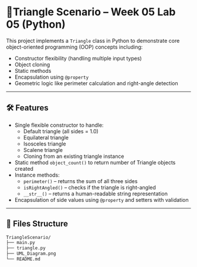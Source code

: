 # 🔺Triangle Scenario – Week 05 Lab 05 (Python)

This project implements a `Triangle` class in Python to demonstrate core object-oriented programming (OOP) concepts including:

- Constructor flexibility (handling multiple input types)
- Object cloning
- Static methods
- Encapsulation using `@property`
- Geometric logic like perimeter calculation and right-angle detection

---

## 🛠 Features

- Single flexible constructor to handle:
  - Default triangle (all sides = 1.0)
  - Equilateral triangle
  - Isosceles triangle
  - Scalene triangle
  - Cloning from an existing triangle instance
- Static method `object_count()` to return number of Triangle objects created
- Instance methods:
  - `perimeter()` – returns the sum of all three sides
  - `isRightAngled()` – checks if the triangle is right-angled
  - `__str__()` – returns a human-readable string representation
- Encapsulation of side values using `@property` and setters with validation

---

## 📁 Files Structure

```bash
TriangleScenario/
├── main.py              
├── triangle.py         
├── UML_Diagram.png     
└── README.md            
